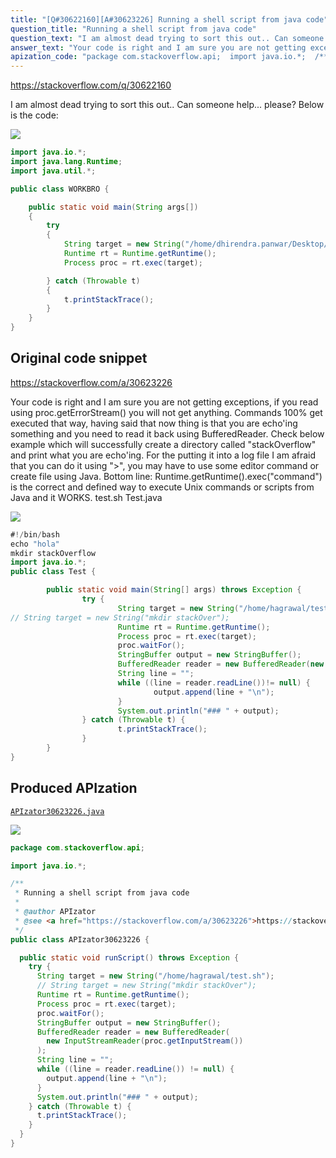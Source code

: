```yaml
---
title: "[Q#30622160][A#30623226] Running a shell script from java code"
question_title: "Running a shell script from java code"
question_text: "I am almost dead trying to sort this out.. Can someone help... please? Below is the code:"
answer_text: "Your code is right and I am sure you are not getting exceptions, if you read using proc.getErrorStream() you will not get anything. Commands 100% get executed that way, having said that now thing is that you are echo'ing something and you need to read it back using BufferedReader. Check below example which will successfully create a directory called \"stackOverflow\" and print what you are echo'ing. For the putting it into a log file I am afraid that you can do it using \">\", you may have to use some editor command or create file using Java. Bottom line: Runtime.getRuntime().exec(\"command\") is the correct and defined way to execute Unix commands or scripts from Java and it WORKS. test.sh Test.java"
apization_code: "package com.stackoverflow.api;  import java.io.*;  /**  * Running a shell script from java code  *  * @author APIzator  * @see <a href=\"https://stackoverflow.com/a/30623226\">https://stackoverflow.com/a/30623226</a>  */ public class APIzator30623226 {    public static void runScript() throws Exception {     try {       String target = new String(\"/home/hagrawal/test.sh\");       // String target = new String(\"mkdir stackOver\");       Runtime rt = Runtime.getRuntime();       Process proc = rt.exec(target);       proc.waitFor();       StringBuffer output = new StringBuffer();       BufferedReader reader = new BufferedReader(         new InputStreamReader(proc.getInputStream())       );       String line = \"\";       while ((line = reader.readLine()) != null) {         output.append(line + \"\\n\");       }       System.out.println(\"### \" + output);     } catch (Throwable t) {       t.printStackTrace();     }   } }"
---
```


https://stackoverflow.com/q/30622160

I am almost dead trying to sort this out.. Can someone help... please?
Below is the code:


<div class="code-logo"><img src="/stackoverflow.png" /></div>

```java
import java.io.*;
import java.lang.Runtime;
import java.util.*;

public class WORKBRO {  

    public static void main(String args[])
    {
        try
        {    
            String target = new String("/home/dhirendra.panwar/Desktop/test.sh");
            Runtime rt = Runtime.getRuntime();
            Process proc = rt.exec(target);

        } catch (Throwable t)
        {
            t.printStackTrace();
        }
    }
}
```


## Original code snippet

https://stackoverflow.com/a/30623226

Your code is right and I am sure you are not getting exceptions, if you read using proc.getErrorStream() you will not get anything.
Commands 100% get executed that way, having said that now thing is that you are echo&#x27;ing something and you need to read it back using BufferedReader.
Check below example which will successfully create a directory called &quot;stackOverflow&quot; and print what you are echo&#x27;ing. For the putting it into a log file I am afraid that you can do it using &quot;&gt;&quot;, you may have to use some editor command or create file using Java.
Bottom line: Runtime.getRuntime().exec(&quot;command&quot;) is the correct and defined way to execute Unix commands or scripts from Java and it WORKS.
test.sh
Test.java

<div class="code-logo"><img src="/stackoverflow.png" /></div>

```java
#!/bin/bash
echo "hola"
mkdir stackOverflow
import java.io.*;
public class Test {

        public static void main(String[] args) throws Exception {
                try {
                        String target = new String("/home/hagrawal/test.sh");
// String target = new String("mkdir stackOver");
                        Runtime rt = Runtime.getRuntime();
                        Process proc = rt.exec(target);
                        proc.waitFor();
                        StringBuffer output = new StringBuffer();
                        BufferedReader reader = new BufferedReader(new InputStreamReader(proc.getInputStream()));
                        String line = "";                       
                        while ((line = reader.readLine())!= null) {
                                output.append(line + "\n");
                        }
                        System.out.println("### " + output);
                } catch (Throwable t) {
                        t.printStackTrace();
                }
        }
}
```

## Produced APIzation

[`APIzator30623226.java`](https://github.com/blind-papers/apization-temp-data/raw/main/search/APIzator30623226.java)

<div class="code-logo"><img src="/apizator.png" /></div>

```java
package com.stackoverflow.api;

import java.io.*;

/**
 * Running a shell script from java code
 *
 * @author APIzator
 * @see <a href="https://stackoverflow.com/a/30623226">https://stackoverflow.com/a/30623226</a>
 */
public class APIzator30623226 {

  public static void runScript() throws Exception {
    try {
      String target = new String("/home/hagrawal/test.sh");
      // String target = new String("mkdir stackOver");
      Runtime rt = Runtime.getRuntime();
      Process proc = rt.exec(target);
      proc.waitFor();
      StringBuffer output = new StringBuffer();
      BufferedReader reader = new BufferedReader(
        new InputStreamReader(proc.getInputStream())
      );
      String line = "";
      while ((line = reader.readLine()) != null) {
        output.append(line + "\n");
      }
      System.out.println("### " + output);
    } catch (Throwable t) {
      t.printStackTrace();
    }
  }
}

```